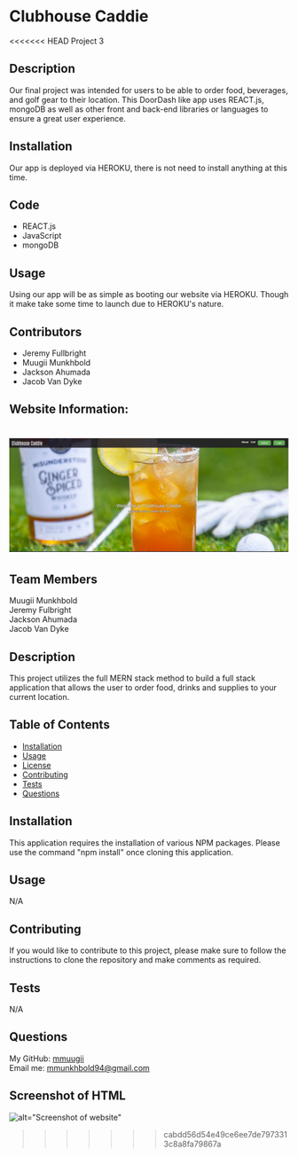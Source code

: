 # Clubhouse Caddie
<<<<<<< HEAD
Project 3

## Description
Our final project was intended for users to be able to order food, beverages, and golf gear to their location. This DoorDash like app uses REACT.js, mongoDB as well as other front and back-end libraries or languages to ensure a great user experience.

## Installation

Our app is deployed via HEROKU, there is not need to install anything at this time. 

## Code
- REACT.js
- JavaScript
- mongoDB

## Usage 

Using our app will be as simple as booting our website via HEROKU. Though it make take some time to launch due to HEROKU's nature. 

## Contributors

- Jeremy Fullbright
- Muugii Munkhbold
- Jackson Ahumada
- Jacob Van Dyke 

## Website Information:

![SS of website](./assets/ss%20of%20clubhouse%20caddy.JPG)
=======

## Team Members

Muugii Munkhbold <br>
Jeremy Fulbright <br>
Jackson Ahumada <br>
Jacob Van Dyke

## Description

This project utilizes the full MERN stack method to build a full stack application that allows the user to order food, drinks and supplies to your current location. 

## Table of Contents

* [Installation](#installation)
* [Usage](#usage)
* [License](#license)
* [Contributing](#contributing)
* [Tests](#tests)
* [Questions](#questions)

## Installation

This application requires the installation of various NPM packages. Please use the command "npm install" once cloning this application.

## Usage

N/A

## Contributing

If you would like to contribute to this project, please make sure to follow the instructions to clone the repository and make comments as required.

## Tests

N/A

## Questions

My GitHub: [mmuugii](https://github.com/mmuugii) <br>
Email me: mmunkhbold94@gmail.com

## Screenshot of HTML

![alt="Screenshot of website"](./assets/Caddie.png)

>>>>>>> cabdd56d54e49ce6ee7de7973313c8a8fa79867a
